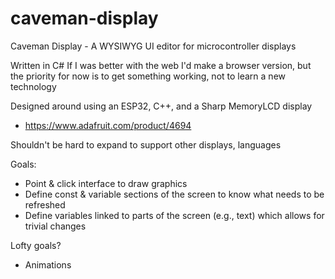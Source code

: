 # caveman-display
Caveman Display - A WYSIWYG UI editor for microcontroller displays

Written in C#
If I was better with the web I'd make a browser version, but the priority for now is to get something working, not to learn a new technology

Designed around using an ESP32, C++, and a Sharp MemoryLCD display
- https://www.adafruit.com/product/4694

Shouldn't be hard to expand to support other displays, languages

Goals:
- Point & click interface to draw graphics
- Define const & variable sections of the screen to know what needs to be refreshed
- Define variables linked to parts of the screen (e.g., text) which allows for trivial changes

Lofty goals?
- Animations
